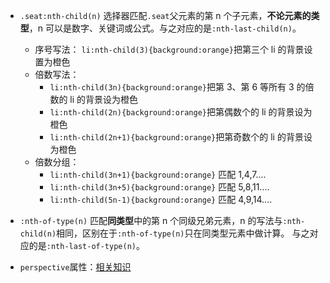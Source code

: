 - `.seat:nth-child(n)` 选择器匹配`.seat`父元素的第 n 个子元素，**不论元素的类型**，n 可以是数字、关键词或公式。与之对应的是`:nth-last-child(n)`。

  - 序号写法： `li:nth-child(3){background:orange}`把第三个 li 的背景设置为橙色
  - 倍数写法：
    - `li:nth-child(3n){background:orange}`把第 3、第 6 等所有 3 的倍数的 li 的背景设为橙色
    - `li:nth-child(2n){background:orange}`把第偶数个的 li 的背景设为橙色
    - `li:nth-child(2n+1){background:orange}`把第奇数个的 li 的背景设为橙色
  - 倍数分组：
    - `li:nth-child(3n+1){background:orange}` 匹配 1,4,7....
    - `li:nth-child(3n+5){background:orange}` 匹配 5,8,11....
    - `li:nth-child(5n-1){background:orange}` 匹配 4,9,14....

- `:nth-of-type(n)` 匹配**同类型**中的第 n 个同级兄弟元素，n 的写法与`:nth-child(n)`相同，区别在于`:nth-of-type(n)`只在同类型元素中做计算。 与之对应的是`:nth-last-of-type(n)`。

- `perspective`属性：[相关知识](https://www.cnblogs.com/yanggeng/p/11285856.html)

